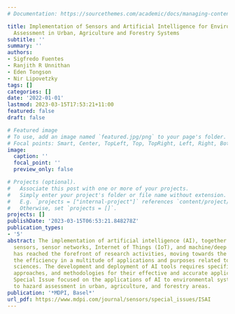 ```yaml
---
# Documentation: https://sourcethemes.com/academic/docs/managing-content/

title: Implementation of Sensors and Artificial Intelligence for Environmental Hazards
  Assessment in Urban, Agriculture and Forestry Systems
subtitle: ''
summary: ''
authors:
- Sigfredo Fuentes
- Ranjith R Unnithan
- Eden Tongson
- Nir Lipovetzky
tags: []
categories: []
date: '2022-01-01'
lastmod: 2023-03-15T17:53:21+11:00
featured: false
draft: false

# Featured image
# To use, add an image named `featured.jpg/png` to your page's folder.
# Focal points: Smart, Center, TopLeft, Top, TopRight, Left, Right, BottomLeft, Bottom, BottomRight.
image:
  caption: ''
  focal_point: ''
  preview_only: false

# Projects (optional).
#   Associate this post with one or more of your projects.
#   Simply enter your project's folder or file name without extension.
#   E.g. `projects = ["internal-project"]` references `content/project/deep-learning/index.md`.
#   Otherwise, set `projects = []`.
projects: []
publishDate: '2023-03-15T06:53:21.848278Z'
publication_types:
- '5'
abstract: The implementation of artificial intelligence (AI), together with robotics,
  sensors, sensor networks, Internet of Things (IoT), and machine/deep learning modeling,
  has reached the forefront of research activities, moving towards the goal of increasing
  the efficiency in a multitude of applications and purposes related to environmental
  sciences. The development and deployment of AI tools requires specific considerations,
  approaches, and methodologies for their effective and accurate applications. This
  Special Issue focused on the applications of AI to environmental systems related
  to hazard assessment in urban, agriculture, and forestry areas.
publication: '*MDPI, Basel*'
url_pdf: https://www.mdpi.com/journal/sensors/special_issues/ISAI
---
```

